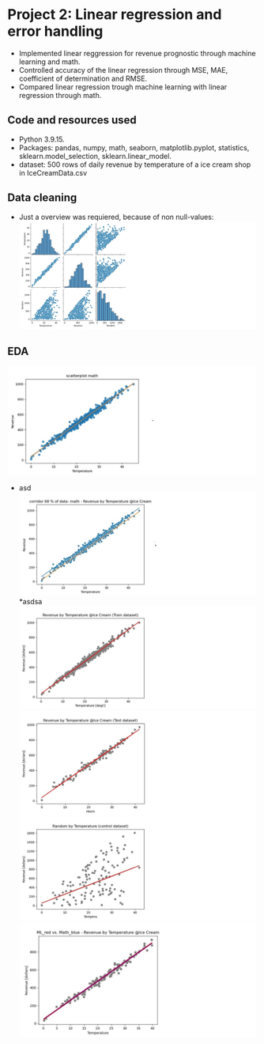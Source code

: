 # Project 2: Linear regression and error handling
* Implemented linear reggression for revenue prognostic through machine learning and math.
* Controlled accuracy of the linear regression through MSE, MAE, coefficient of determination and RMSE.
* Compared linear regression trough machine learning with linear regression through math.

## Code and resources used
* Python 3.9.15.
* Packages: pandas, numpy, math, seaborn, matplotlib.pyplot, statistics, sklearn.model_selection, sklearn.linear_model.
* dataset: 500 rows of daily revenue by temperature of a ice cream shop in IceCreamData.csv

## Data cleaning
* Just a overview was requiered, because of non null-values:
![](/images/scatterplot_with_pairplot.jpg)

## EDA

![](/images/scatterplot_with_math_linear_regression.jpg)
* asd
![](/images/scatterplot_with_corridor_68_data_math.jpg)
*asdsa
![](/images/ML_scatterplot_train_data.jpg)
![](/images/ML_scatterplot_test_data.jpg)
![](/images/ML_scatterplot_random_data.jpg)
![](/images/ML_red_vs_Math_blue_scatterplot.jpg)
